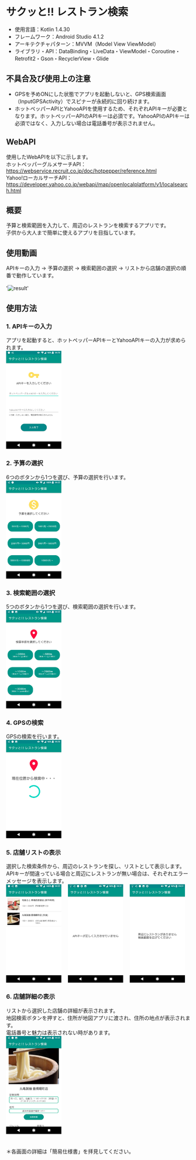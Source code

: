 # サクッと!! レストラン検索
- 使用言語：Kotlin 1.4.30
- フレームワーク：Android Studio 4.1.2
- アーキテクチャパターン：MVVM（Model View ViewModel）
- ライブラリ・API：DataBinding・LiveData・ViewModel・Coroutine・Retrofit2・Gson・RecyclerView・Glide

## 不具合及び使用上の注意
- GPSを予めONにした状態でアプリを起動しないと、GPS検索画面（InputGPSActivity）でスピナーが永続的に回り続けます。
- ホットペッパーAPIとYahooAPIを使用するため、それぞれAPIキーが必要となります。ホットペッパーAPIのAPIキーは必須です。YahooAPIのAPIキーは必須ではなく、入力しない場合は電話番号が表示されません。

## WebAPI
使用したWebAPIを以下に示します。
<br>ホットペッパーグルメサーチAPI：https://webservice.recruit.co.jp/doc/hotpepper/reference.html
<br>Yahoo!ローカルサーチAPI：https://developer.yahoo.co.jp/webapi/map/openlocalplatform/v1/localsearch.html

## 概要
予算と検索範囲を入力して、周辺のレストランを検索するアプリです。
<br>子供から大人まで簡単に使えるアプリを目指しています。

## 使用動画
APIキーの入力 → 予算の選択 → 検索範囲の選択 → リストから店舗の選択の順番で動作しています。
<br>
<br>'![result](HotPepperGourmetSearch_Contents/RestaurantSearch_Video.gif?raw=true)'

## 使用方法
### 1. APIキーの入力
アプリを起動すると、ホットペッパーAPIキーとYahooAPIキーの入力が求められます。
<br><img src="HotPepperGourmetSearch_Contents/RestaurantSearch_Key_Image.jpg" width=30%>

### 2. 予算の選択
6つのボタンから1つを選び、予算の選択を行います。
<br><img src="HotPepperGourmetSearch_Contents/RestaurantSearch_Fee_Image.jpg" width=30%>

### 3. 検索範囲の選択
5つのボタンから1つを選び、検索範囲の選択を行います。
<br><img src="HotPepperGourmetSearch_Contents/RestaurantSearch_Location_Image.jpg" width=30%>

### 4. GPSの検索
GPSの検索を行います。
<br><img src="HotPepperGourmetSearch_Contents/RestaurantSearch_GPS_Image.jpg" width=30%>

### 5. 店舗リストの表示
選択した検索条件から、周辺のレストランを探し、リストとして表示します。
<br> APIキーが間違っている場合と周辺にレストランが無い場合は、それぞれエラーメッセージを表示します。
<br><img src="HotPepperGourmetSearch_Contents/RestaurantSearch_List_Image.jpg" width=30%>
&emsp;<img src="HotPepperGourmetSearch_Contents/RestaurantSearch_APIError_Image.jpg" width=30%>
&emsp;<img src="HotPepperGourmetSearch_Contents/RestaurantSearch_SearchError_Image.jpg" width=30%>

### 6. 店舗詳細の表示
リストから選択した店舗の詳細が表示されます。
<br>地図検索ボタンを押すと、住所が地図アプリに渡され、住所の地点が表示されます。
<br>電話番号と魅力は表示されない時があります。
<br><img src="HotPepperGourmetSearch_Contents/RestaurantSearch_Detail_Image.jpg" width=30%>
<br>
<br>
<br>＊各画面の詳細は「簡易仕様書」を拝見してください。
